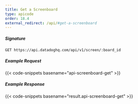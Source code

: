 ```yaml
---
title: Get a Screenboard
type: apicode
order: 18.4
external_redirect: /api/#get-a-screenboard
---
```


##### Signature
`GET https://api.datadoghq.com/api/v1/screen/:board_id`
##### Example Request
{{< code-snippets basename="api-screenboard-get" >}}
##### Example Response
{{< code-snippets basename="result.api-screenboard-get" >}}